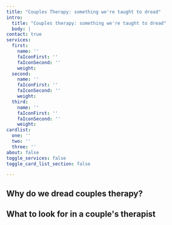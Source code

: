 ```yaml
---
title: "Couples Therapy: something we're taught to dread"
intro:
  title: "Couples therapy: something we're taught to dread"
  body: |
contact: true
services:
  first:
    name: ''
    faIconFirst: ''
    faIconSecond: ''
    weight: 
  second:
    name: ''
    faIconFirst: ''
    faIconSecond: ''
    weight: 
  third:
    name: ''
    faIconFirst: ''
    faIconSecond: ''
    weight: 
cardlist:
  one: ''
  two: ''
  three: ''
about: false
toggle_services: false
toggle_card_list_section: false

---
```

## Why do we dread couples therapy?

## What to look for in a couple's therapist
